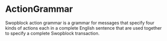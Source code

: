 # ActionGrammar
Swopblock action grammar is a grammar for messages that specify four kinds of actions each in a complete English sentence that are used together to specify a complete Swopblock transaction.
